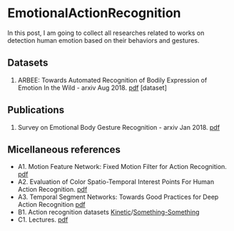 # EmotionalActionRecognition
In this post, I am going to collect all researches related to works on detection human emotion based on their behaviors and gestures.
## Datasets
1. ARBEE:  Towards  Automated  Recognition  of  Bodily Expression of Emotion In the Wild - arxiv Aug 2018. [pdf](https://arxiv.org/pdf/1808.09568.pdf) [dataset]
## Publications
1. Survey on Emotional Body Gesture Recognition - arxiv Jan 2018. [pdf](https://arxiv.org/pdf/1801.07481.pdf)
## Micellaneous references
* A1. Motion Feature Network: Fixed Motion Filter for Action Recognition. [pdf](https://arxiv.org/pdf/1807.10037.pdf)
* A2. Evaluation of Color Spatio-Temporal Interest Points For Human Action Recognition. [pdf](https://staff.fnwi.uva.nl/th.gevers/pub/GeversTIP14-1.pdf)
* A3.  Temporal Segment Networks: Towards Good Practices for Deep Action Recognition [pdf](https://arxiv.org/abs/1608.00859)
* B1. Action recognition datasets [Kinetic](https://deepmind.com/research/open-source/open-source-datasets/kinetics/)/[Something-Something](https://20bn.com/datasets/something-something)
* C1. Lectures. [pdf](http://6.869.csail.mit.edu/fa17/lecture/lecture23activity_recognition.pdf)
